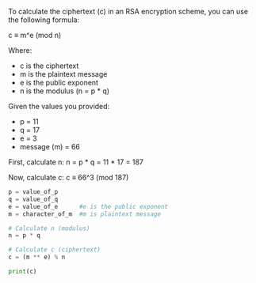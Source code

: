 To calculate the ciphertext (c) in an RSA encryption scheme, you can use the following formula:

c ≡ m^e (mod n)

Where:

- c is the ciphertext
- m is the plaintext message
- e is the public exponent
- n is the modulus (n = p * q)

Given the values you provided:

- p = 11
- q = 17
- e = 3
- message (m) = 66

First, calculate n: n = p * q = 11 * 17 = 187

Now, calculate c: c ≡ 66^3 (mod 187)

```python
p = value_of_p
q = value_of_q
e = value_of_e      #e is the public exponent
m = character_of_m  #m is plaintext message

# Calculate n (modulus)
n = p * q

# Calculate c (ciphertext)
c = (m ** e) % n

print(c)

```